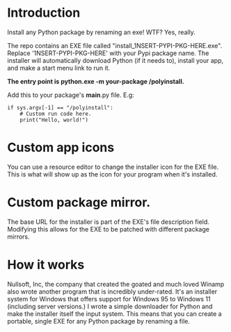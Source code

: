 # Introduction

Install any Python package by renaming an exe! WTF? Yes, really.

The repo contains an EXE file called "install_1NSERT-PYPI-PKG-HERE.exe". Replace '1NSERT-PYPI-PKG-HERE' with your Pypi package name. The installer will automatically download Python (if it needs to), install your app, and make a start menu link to run it.

**The entry point is python.exe -m your-package /polyinstall.**

Add this to your package's __main__.py file. E.g:

```python3
if sys.argv[-1] == "/polyinstall":
    # Custom run code here.
    print("Hello, world!")
```
    
# Custom app icons

You can use a resource editor to change the installer icon for the EXE file. This is what will show up as the icon for your program when it's installed.

# Custom package mirror.

The base URL for the installer is part of the EXE's file description field. Modifying this allows for the EXE to be patched with different package mirrors.
    
# How it works

Nullsoft, Inc, the company that created the goated and much loved Winamp also wrote another program that is incredibly under-rated. It's an installer system for Windows that offers support for Windows 95 to Windows 11 (including server versions.) I wrote a simple downloader for Python and make the installer itself the input system. This means that you can create a portable, single EXE for any Python package by renaming a file.
